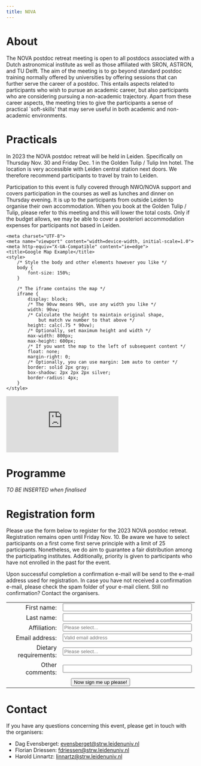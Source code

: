 ```yaml
---
title: NOVA
---
```


# About

The NOVA postdoc retreat meeting is open to all postdocs associated with a Dutch astronomical institute as well as those affiliated with SRON, ASTRON, and TU Delft.  The aim of the meeting is to go beyond standard postdoc training normally offered by universities by offering sessions that can further serve the career of a postdoc. This entails aspects related to participants who wish to pursue an academic career, but also participants who are considering pursuing a non-academic trajectory. Apart from these career aspects, the meeting tries to give the participants a sense of practical `soft-skills' that may serve useful in both academic and non-academic environments.


# Practicals

In 2023 the NOVA postdoc retreat will be held in Leiden. Specifically on Thursday Nov. 30 and Friday Dec. 1 in the Golden Tulip / Tulip Inn hotel. The location is very accessible with Leiden central station next doors. We therefore recommend participants to travel by train to Leiden.

Participation to this event is fully covered through NWO/NOVA support and covers participation in the courses as well as lunches and dinner on Thursday evening. It is up to the participants from outside Leiden to organise their own accommodation. When you book at the Golden Tulip / Tulip, please refer to this meeting and this will lower the total costs. Only if the budget allows, we may be able to cover a posteriori accommodation expenses for participants not based in Leiden.

<html lang="en">

<head>
    <meta name="author" content="Alan Simpson">
    <meta name="description" content="Embed a Responsive Google Map in your Web Page">

    <meta charset="UTF-8">
    <meta name="viewport" content="width=device-width, initial-scale=1.0">
    <meta http-equiv="X-UA-Compatible" content="ie=edge">
    <title>Google Map Example</title>
    <style>
        /* Style the body and other elements however you like */
        body {
            font-size: 150%;
        }

        /* The iframe contains the map */
        iframe {
            display: block;
            /* The 90vw means 90%, use any width you like */
            width: 90vw;
            /* Calculate the height to maintain original shape,
                but match vw number to that above */
            height: calc(.75 * 90vw);
            /* Optionally, set maximum height and width */
            max-width: 800px;
            max-height: 600px;
            /* If you want the map to the left of subsequent content */
            float: none;
            margin-right: 0;
            /* Optionally, you can use margin: 1em auto to center */
            border: solid 2px gray;
            box-shadow: 2px 2px 2px silver;
            border-radius: 4px;
        }
    </style>
</head>

<body>
    <!-- The tag below is just a simple copy / paste from Google maps
          with the width and height removed; this is set above -->
  <iframe src="https://www.google.com/maps/embed?pb=!1m18!1m12!1m3!1d2447.19716168534!2d4.4826593119463665!3d52.16710867185393!2m3!1f0!2f0!3f0!3m2!1i1024!2i768!4f13.1!3m3!1m2!1s0x47c5c6ebd49d3f67%3A0xecc6761cea84f49e!2sGolden%20Tulip%20%26%20Tulip%20Inn%20Leiden%20Centre!5e0!3m2!1snl!2snl!4v1694589830818!5m2!1snl!2snl" style="border:0;" allowfullscreen="" loading="lazy" referrerpolicy="no-referrer-when-downgrade"></iframe>
</body>

</html>


# Programme

*TO BE INSERTED when finalised*


# Registration form

Please use the form below to register for the 2023 NOVA postdoc retreat. Registration remains open until Friday Nov. 10. Be aware we have to select participants on a first come first serve principle with a limit of 25 participants. Nonetheless, we do aim to guarantee a fair distribution among the participating institutes. Additionally, priority is given to participants who have not enrolled in the past for the event.

Upon successful completion a confirmation e-mail will be send to the e-mail address used for registration. In case you have not received a confirmation e-mail, please check the spam folder of your e-mail client. Still no confirmation? Contact the organisers.
<!-- Registration form starts here please take care-->
<form
  method="POST"
  action="https://script.google.com/macros/s/AKfycbxEpm2UvaD8j97xVRGgGLJK49av-PSwUI9Q7APnXO7B6E5xQhgtWB7rfCwbhGrYkhreRw/exec"
>
  <table>
    <tr><td style="text-align: right"> First name:          </td> <td><input name="Name"        type="text"  size="40"                                                    required/> </td></tr>
    <tr><td style="text-align: right"> Last name:           </td> <td><input name="Surname"     type="text"  size="40"                                                    required/> </td></tr>
    <tr><td style="text-align: right"> Affiliation:         </td> <td><input name="Affiliation" type="text"  size="40" placeholder="Please select..." list="institutions" required/> </td></tr>
    <tr><td style="text-align: right"> Email address:       </td> <td><input name="Email"       type="email" size="40" placeholder="Valid email address"                  required/> </td></tr>
    <tr><td style="text-align: right"> Dietary requirements:</td> <td><input name="Diet"        type="text"  size="40" placeholder="Please select..." list="diets"        required/> </td></tr>
    <tr><td style="text-align: right"> Other comments:      </td> <td><input name="Comments"    type="text"  size="40">                                                               </td></tr>
    <tr>
      <td style="text-align: center" colspan=2>
        <button type="submit">Now sign me up please!</button>
      </td>
    </tr>
  </table>
<!-- This is the list of institutions for use with the Affiliation field -->
<datalist id="institutions">
  <option>ASTRON</option>
  <option>Astronomical Institute Anton Pannekoek</option>
  <option>IMAPP Nijmegen</option>
  <option>Kapteyn Institute</option>
  <option>Leiden Observatory</option>
  <option>SRON</option>
  <option>TU Delft</option>
</datalist>
<!-- This is the list of institutions for use with the Affiliation field -->
<datalist id="diets">
  <option>No special requirements</option>
  <option>Vegan</option>
  <option>Vegetarian</option>
</datalist>
</form>
<!-- End of registration form-->


# Contact

If you have any questions concerning this event, please get in touch with the organisers:

- Dag Evensberget: [evensberget@strw.leidenuniv.nl](mailto:evensberget@strw.leidenuniv.nl)
- Florian Driessen: [fdriessen@strw.leidenuniv.nl](mailto:fdriessen@strw.leidenuniv.nl)
- Harold Linnartz: [linnartz@strw.leidenuniv.nl](mailto:linnartz@strw.leidenuniv.nl)
